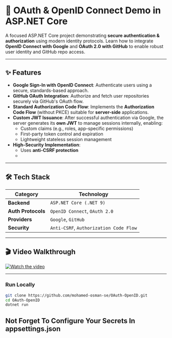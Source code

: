 # 🔐 OAuth & OpenID Connect Demo in ASP.NET Core

A focused ASP.NET Core project demonstrating **secure authentication & authorization** using modern identity protocols. Learn how to integrate **OpenID Connect with Google** and **OAuth 2.0 with GitHub** to enable robust user identity and GitHub repo access.

---

## ✨ Features

-   **Google Sign-In with OpenID Connect**: Authenticate users using a secure, standards-based approach.
-   **GitHub OAuth Integration**: Authorize and fetch user repositories securely via GitHub's OAuth flow.
-   **Standard Authorization Code Flow**: Implements the **Authorization Code Flow** (without PKCE) suitable for **server-side** applications.
-   **Custom JWT Issuance**: After successful authentication via Google, the server generates its **own JWT** to manage sessions internally, enabling:
    -   Custom claims (e.g., roles, app-specific permissions)
    -   First-party token control and expiration
    -   Lightweight stateless session management
-   **High-Security Implementation**:
    -   Uses **anti-CSRF protection**
    -   
---

## 🛠️ Tech Stack

| Category       | Technology                              |
| -------------- | ---------------------------------------- |
| **Backend**    | `ASP.NET Core (.NET 9)`                |
| **Auth Protocols** | `OpenID Connect`, `OAuth 2.0`         |
| **Providers**  | `Google`, `GitHub`                      |
| **Security**   | `Anti-CSRF`, `Authorization Code Flow` |

---

## 🎬 Video Walkthrough

[![Watch the video](https://img.youtube.com/vi/0eGRF5HPSuk/0.jpg)](https://youtu.be/0eGRF5HPSuk?si=rGnNdc9Fy8yc3sBp)

---



### Run Locally  

```bash
git clone https://github.com/mohamed-osman-se/OAuth-OpenID.git
cd OAuth-OpenID
dotnet run
```

## Not Forget To Configure Your Secrets In appsettings.json
